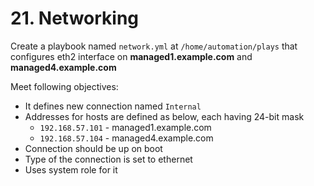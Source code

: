 # 21. Networking

Create a playbook named `network.yml` at `/home/automation/plays` that configures eth2 interface on **managed1.example.com** and **managed4.example.com**

Meet following objectives:
* It defines new connection named `Internal`
* Addresses for hosts are defined as below, each having 24-bit mask 
    * `192.168.57.101` - managed1.example.com
    * `192.168.57.104` - managed4.example.com 
* Connection should be up on boot
* Type of the connection is set to ethernet
* Uses system role for it

